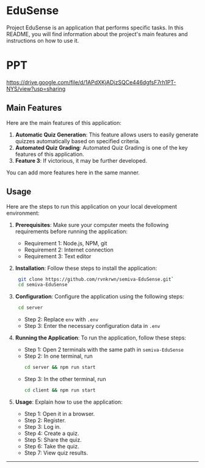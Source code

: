 # EduSense

Project EduSense is an application that performs specific tasks. In this README, you will find information about the project's main features and instructions on how to use it.

# PPT
https://drive.google.com/file/d/1APdXKjADjzSQCe446dgfsF7rh1PT-NYS/view?usp=sharing

## Main Features

Here are the main features of this application:

1. **Automatic Quiz Generation**: This feature allows users to easily generate quizzes automatically based on specified criteria.
2. **Automated Quiz Grading**: Automated Quiz Grading is one of the key features of this application.
3. **Feature 3**: If victorious, it may be further developed.

You can add more features here in the same manner.

## Usage

Here are the steps to run this application on your local development environment:

1. **Prerequisites**: Make sure your computer meets the following requirements before running the application:
   - Requirement 1: Node.js, NPM, git
   - Requirement 2: Internet connection
   - Requirement 3: Text editor

2. **Installation**: Follow these steps to install the application:
   ```bash
    git clone https://github.com/rvnkrwn/semiva-EduSense.git`
    cd semiva-EduSense`
   ```

4. **Configuration**: Configure the application using the following steps:
   ```bash
    cd server
    ```
   - Step 2: Replace `env` with `.env`
   - Step 3: Enter the necessary configuration data in `.env`

5. **Running the Application**: To run the application, follow these steps:
   - Step 1: Open 2 terminals with the same path in `semiva-EduSense`
   - Step 2: In one terminal, run
     ```bash
     cd server && npm run start
     ```
   - Step 3: In the other terminal, run
     ```bash
     cd client && npm run start
     ```

6. **Usage**: Explain how to use the application:
   - Step 1: Open it in a browser.
   - Step 2: Register.
   - Step 3: Log in.
   - Step 4: Create a quiz.
   - Step 5: Share the quiz.
   - Step 6: Take the quiz.
   - Step 7: View quiz results.

---